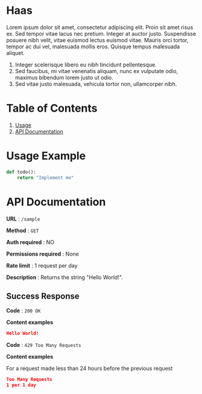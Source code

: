 # Haas

Lorem ipsum dolor sit amet, consectetur adipiscing elit. Proin sit amet risus ex. Sed tempor vitae lacus nec pretium. Integer at auctor justo. Suspendisse posuere nibh velit, vitae euismod lectus euismod vitae. Mauris orci tortor, tempor ac dui vel, malesuada mollis eros. Quisque tempus malesuada aliquet.

1. Integer scelerisque libero eu nibh tincidunt pellentesque.
2. Sed faucibus, mi vitae venenatis aliquam, nunc ex vulputate odio, maximus bibendum lorem justo ut odio.
3. Sed vitae justo malesuada, vehicula tortor non, ullamcorper nibh.

# Table of Contents

1. [Usage](#usage-example)
2. [API Documentation](#api-documentation)

# Usage Example

```python
def todo():
    return "Implement me"
```

# API Documentation

**URL** : `/sample`

**Method** : `GET`

**Auth required** : NO

**Permissions required** : None

**Rate limit** : 1 request per day

**Description** : Returns the string "Hello World!".

## Success Response

**Code** : `200 OK`

**Content examples**

```json
Hello World!
```

**Code** : `429 Too Many Requests`

**Content examples**

For a request made less than 24 hours before the previous request

```json
Too Many Requests
1 per 1 day
```